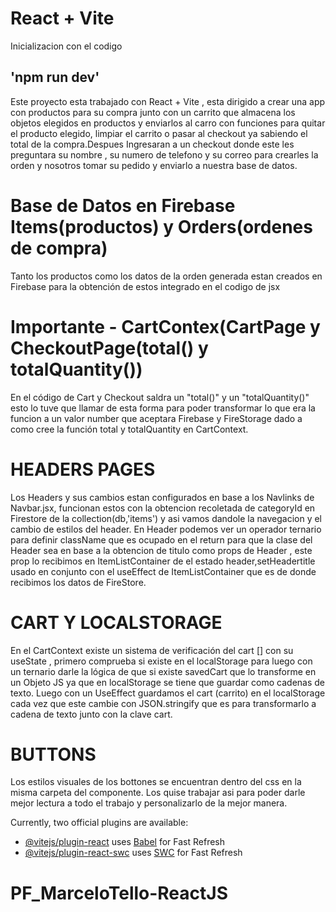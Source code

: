 # React + Vite
Inicializacion con el codigo 
## 'npm run dev'


Este proyecto esta trabajado con React + Vite , esta dirigido a crear una app con productos para su compra junto con un carrito que almacena los objetos elegidos en productos y enviarlos al carro con funciones para quitar el producto elegido, limpiar el carrito o pasar al checkout ya sabiendo el total de la compra.Despues Ingresaran a un checkout donde este les preguntara su nombre , su numero de telefono y su correo para crearles la orden y nosotros tomar su pedido y enviarlo a nuestra base de datos.

# Base de Datos en Firebase Items(productos) y Orders(ordenes de compra)
Tanto los productos como los datos de la orden generada estan creados en Firebase para la obtención de estos integrado en el codigo de jsx

# Importante - CartContex(CartPage y CheckoutPage(total() y totalQuantity())

En el código de Cart y Checkout saldra un "total()" y un "totalQuantity()" esto lo tuve que llamar de esta forma para poder transformar lo que era la funcion a un valor number que aceptara Firebase y FireStorage dado a como cree la función total y totalQuantity en CartContext.

# HEADERS PAGES

Los Headers y sus cambios estan configurados en base a los Navlinks de Navbar.jsx, funcionan estos con la obtencion recoletada de categoryId en Firestore de la collection(db,'items') y asi vamos dandole la navegacion y el cambio de estilos del header. 
En Header podemos ver un operador ternario para definir className que es ocupado en el return para que la clase del Header sea en base a la obtencion de titulo como props de Header , este prop lo recibimos en ItemListContainer de el estado header,setHeadertitle usado en conjunto con el useEffect de ItemListContainer que es de donde recibimos los datos de FireStore. 


# CART Y LOCALSTORAGE

En el CartContext existe un sistema de verificación del cart [] con su useState , primero comprueba si existe en el localStorage para luego con un ternario darle la lógica de que si existe savedCart que lo transforme en un Objeto JS ya que en localStorage se tiene que guardar como cadenas de texto.
Luego con un UseEffect guardamos el cart (carrito) en el localStorage cada vez que este cambie con JSON.stringify que es para transformarlo a cadena de texto junto con la clave cart.

# BUTTONS 

Los estilos visuales de los bottones se encuentran dentro del css en la misma carpeta del componente. Los quise trabajar asi para poder darle mejor lectura a todo el trabajo y personalizarlo de la mejor manera.





Currently, two official plugins are available:

- [@vitejs/plugin-react](https://github.com/vitejs/vite-plugin-react/blob/main/packages/plugin-react/README.md) uses [Babel](https://babeljs.io/) for Fast Refresh
- [@vitejs/plugin-react-swc](https://github.com/vitejs/vite-plugin-react-swc) uses [SWC](https://swc.rs/) for Fast Refresh
# PF_MarceloTello-ReactJS
